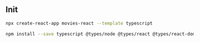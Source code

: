 ## Init
```sh
npx create-react-app movies-react --template typescript 
```

```sh
npm install --save typescript @types/node @types/react @types/react-dom @types/jest
```

##